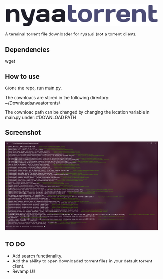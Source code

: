 ![](https://github.com/oatandjam/nyaatorrent/blob/master/logo.png)

A terminal torrent file downloader for nyaa.si (not a torrent client).

Dependencies
-----
wget

How to use
-----
Clone the repo, run main.py.

The downloads are stored in the following directory: ~/Downloads/nyaatorrents/

The download path can be changed by changing the location variable in main.py under: #DOWNLOAD PATH

Screenshot
-----
![](https://github.com/oatandjam/nyaatorrent/blob/master/nyaatorrentpv.png)

TO DO
-----
* Add search functionality.
* Add the ability to open downloaded torrent files in your default torrent client.
* Revamp UI!
